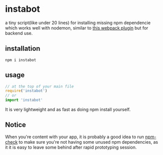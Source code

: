 # instabot
a tiny script(like under 20 lines) for installing missing npm dependencie which works well with nodemon, similar to [this webpack plugin](https://github.com/ericclemmons/npm-install-webpack-plugin) but for backend use.

## installation

```
npm i instabot
```

## usage

```javascript
// at the top of your main file
require('instabot')
// or
import 'instabot'
```

It is very lightweight and as fast as doing npm install yourself.

## Notice
When you're content with your app, it is probably a good idea to run [npm-check](https://github.com/dylang/npm-check) to make sure you're not having some unused npm dependencies, as it it is easy to leave some behind after rapid prototyping session.
